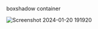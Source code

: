 boxshadow container

![Screenshot 2024-01-20 191920](https://github.com/tamim295/boxshadow-container/assets/136302424/08166941-54d4-47cb-972a-775672bfc220)
